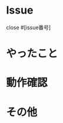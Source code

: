 # Issue
close #[issue番号]

# やったこと
<!-- このプルリクエストにて何をしたのか？ -->

# 動作確認
<!-- どの環境でどんな動作チェックをしたか -->
<!-- スクショなどがあるとわかりやすくて良い -->

# その他
<!-- 関連するプルリクエストやイシュー、コンフルリンクなど、レビュワーがレビューするにあたっての補足情報 -->
